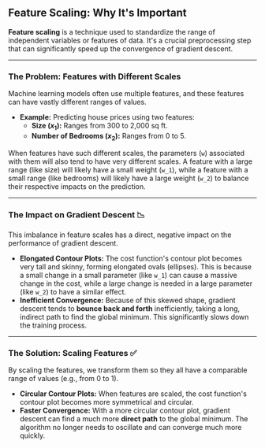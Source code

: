 ## **Feature Scaling: Why It's Important**

**Feature scaling** is a technique used to standardize the range of independent variables or features of data. It's a crucial preprocessing step that can significantly speed up the convergence of gradient descent.

---

### **The Problem: Features with Different Scales**

Machine learning models often use multiple features, and these features can have vastly different ranges of values.

- **Example:** Predicting house prices using two features:
  - **Size ($x_1$):** Ranges from 300 to 2,000 sq ft.
  - **Number of Bedrooms ($x_2$):** Ranges from 0 to 5.

When features have such different scales, the parameters (`w`) associated with them will also tend to have very different scales. A feature with a large range (like size) will likely have a small weight (`w_1`), while a feature with a small range (like bedrooms) will likely have a large weight (`w_2`) to balance their respective impacts on the prediction.

---

### **The Impact on Gradient Descent 📉**

This imbalance in feature scales has a direct, negative impact on the performance of gradient descent.

- **Elongated Contour Plots:** The cost function's contour plot becomes very tall and skinny, forming elongated ovals (ellipses). This is because a small change in a small parameter (like `w_1`) can cause a massive change in the cost, while a large change is needed in a large parameter (like `w_2`) to have a similar effect.
- **Inefficient Convergence:** Because of this skewed shape, gradient descent tends to **bounce back and forth** inefficiently, taking a long, indirect path to find the global minimum. This significantly slows down the training process.

---

### **The Solution: Scaling Features ✅**

By scaling the features, we transform them so they all have a comparable range of values (e.g., from 0 to 1).

- **Circular Contour Plots:** When features are scaled, the cost function's contour plot becomes more symmetrical and circular.
- **Faster Convergence:** With a more circular contour plot, gradient descent can find a much more **direct path** to the global minimum. The algorithm no longer needs to oscillate and can converge much more quickly.
